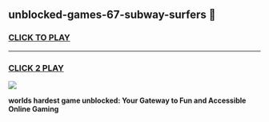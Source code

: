 
## unblocked-games-67-subway-surfers 👋
<h3>
<a href="https://premium.freeplayer.one?title=unblocked-games-67-subway-surfers&ref=14F">CLICK TO PLAY</a></h3>
<hr>

<h3>
<a href="https://premium.freeplayer.one?title=unblocked-games-67-subway-surfers&ref=14F">CLICK 2 PLAY</a>
  
</h3>

<a href="https://premium.freeplayer.one?title=unblocked-games-67-subway-surfers&ref=12F/"><img src="https://clearcache.store/games.png"></a>


**worlds hardest game unblocked: Your Gateway to Fun and Accessible Online Gaming**

